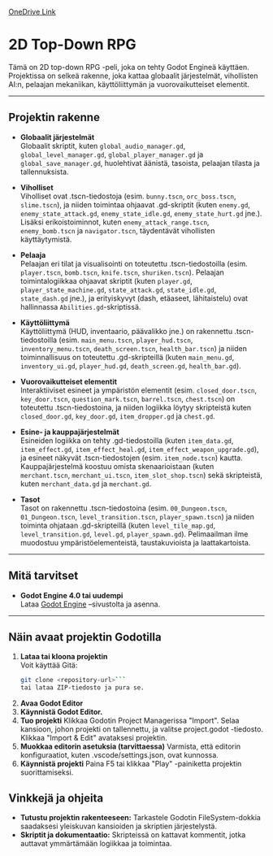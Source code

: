 [OneDrive Link](https://unioulu-my.sharepoint.com/:f:/r/personal/t0nian05_students_oamk_fi/Documents/Opinn%C3%A4ytety%C3%B6%20-%20Arena%20Game?csf=1&web=1&e=YLwJug)

# 2D Top-Down RPG

Tämä on 2D top-down RPG -peli, joka on tehty Godot Engineä käyttäen. Projektissa on selkeä rakenne, joka kattaa globaalit järjestelmät, vihollisten AI:n, pelaajan mekaniikan, käyttöliittymän ja vuorovaikutteiset elementit.

---

## Projektin rakenne

- **Globaalit järjestelmät**  
  Globaalit skriptit, kuten `global_audio_manager.gd`, `global_level_manager.gd`, `global_player_manager.gd` ja `global_save_manager.gd`, huolehtivat äänistä, tasoista, pelaajan tilasta ja tallennuksista.

- **Viholliset**  
  Viholliset ovat .tscn-tiedostoja (esim. `bunny.tscn`, `orc_boss.tscn`, `slime.tscn`), ja niiden toimintaa ohjaavat .gd-skriptit (kuten `enemy.gd`, `enemy_state_attack.gd`, `enemy_state_idle.gd`, `enemy_state_hurt.gd` jne.). Lisäksi erikoistoiminnot, kuten `enemy_attack_range.tscn`, `enemy_bomb.tscn` ja `navigator.tscn`, täydentävät vihollisten käyttäytymistä.

- **Pelaaja**  
  Pelaajan eri tilat ja visualisointi on toteutettu .tscn-tiedostoilla (esim. `player.tscn`, `bomb.tscn`, `knife.tscn`, `shuriken.tscn`). Pelaajan toimintalogiikkaa ohjaavat skriptit (kuten `player.gd`, `player_state_machine.gd`, `state_attack.gd`, `state_idle.gd`, `state_dash.gd` jne.), ja erityiskyvyt (dash, etäaseet, lähitaistelu) ovat hallinnassa `Abilities.gd`-skriptissä.

- **Käyttöliittymä**  
  Käyttöliittymä (HUD, inventaario, päävalikko jne.) on rakennettu .tscn-tiedostoilla (esim. `main_menu.tscn`, `player_hud.tscn`, `inventory_menu.tscn`, `death_screen.tscn`, `health_bar.tscn`) ja niiden toiminnallisuus on toteutettu .gd-skripteillä (kuten `main_menu.gd`, `inventory_ui.gd`, `player_hud.gd`, `death_screen.gd`, `health_bar.gd`).

- **Vuorovaikutteiset elementit**  
  Interaktiiviset esineet ja ympäristön elementit (esim. `closed_door.tscn`, `key_door.tscn`, `question_mark.tscn`, `barrel.tscn`, `chest.tscn`) on toteutettu .tscn-tiedostoina, ja niiden logiikka löytyy skripteistä kuten `closed_door.gd`, `key_door.gd`, `item_dropper.gd` ja `chest.gd`.

- **Esine- ja kauppajärjestelmät**  
  Esineiden logiikka on tehty .gd-tiedostoilla (kuten `item_data.gd`, `item_effect.gd`, `item_effect_heal.gd`, `item_effect_weapon_upgrade.gd`), ja esineet näkyvät .tscn-tiedostojen (esim. `item_node.tscn`) kautta. Kauppajärjestelmä koostuu omista skenaarioistaan (kuten `merchant.tscn`, `merchant_ui.tscn`, `item_slot_shop.tscn`) sekä skripteistä, kuten `merchant_data.gd` ja `merchant.gd`.

- **Tasot**  
  Tasot on rakennettu .tscn-tiedostoina (esim. `00_Dungeon.tscn`, `01_Dungeon.tscn`, `level_transition.tscn`, `player_spawn.tscn`) ja niiden toiminta ohjataan .gd-skripteillä (kuten `level_tile_map.gd`, `level_transition.gd`, `level.gd`, `player_spawn.gd`). Pelimaailman ilme muodostuu ympäristöelementeistä, taustakuvioista ja laattakartoista.

---

## Mitä tarvitset

- **Godot Engine 4.0 tai uudempi**  
  Lataa [Godot Engine](https://godotengine.org/download) –sivustolta ja asenna.

---

## Näin avaat projektin Godotilla

1. **Lataa tai kloona projektin**  
   Voit käyttää Gitä:
   ```bash
   git clone <repository-url>```
   tai lataa ZIP-tiedosto ja pura se.
2. **Avaa Godot Editor**
3. **Käynnistä Godot Editor.**
4. **Tuo projekti**
    Klikkaa Godotin Project Managerissa "Import".
    Selaa kansioon, johon projekti on tallennettu, ja valitse project.godot -tiedosto.
    Klikkaa "Import & Edit" avataksesi projektin.
5. **Muokkaa editorin asetuksia (tarvittaessa)**
    Varmista, että editorin konfiguraatiot, kuten .vscode/settings.json, ovat kunnossa.
6. **Käynnistä projekti**
    Paina F5 tai klikkaa "Play" -painiketta projektin suorittamiseksi.

## Vinkkejä ja ohjeita

- **Tutustu projektin rakenteeseen:**
    Tarkastele Godotin FileSystem-dokkia saadaksesi yleiskuvan kansioiden ja skriptien järjestelystä.
- **Skriptit ja dokumentaatio:**
    Skripteissä on kattavat kommentit, jotka auttavat ymmärtämään logiikkaa ja toimintaa.
